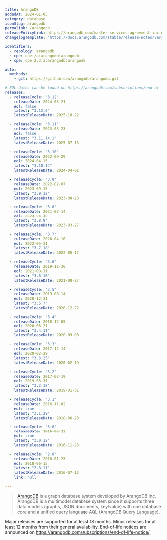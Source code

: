 ```yaml
---
title: ArangoDB
addedAt: 2024-01-05
category: database
iconSlug: arangodb
permalink: /arangodb
releasePolicyLink: https://arangodb.com/master-services-agreement-inc-may-2023-cs/#eolpolicy
changelogTemplate: "https://docs.arangodb.com/stable/release-notes/version-__RELEASE_CYCLE__/"

identifiers:
  - repology: arangodb
  - cpe: cpe:/a:arangodb:arangodb
  - cpe: cpe:2.3:a:arangodb:arangodb

auto:
  methods:
    - git: https://github.com/arangodb/arangodb.git

# EOL dates can be found on https://arangodb.com/subscriptions/end-of-life-notice/.
releases:
  - releaseCycle: "3.12"
    releaseDate: 2024-03-21
    eol: false
    latest: "3.12.6"
    latestReleaseDate: 2025-10-22

  - releaseCycle: "3.11"
    releaseDate: 2023-05-23
    eol: false
    latest: "3.11.14.1"
    latestReleaseDate: 2025-07-13

  - releaseCycle: "3.10"
    releaseDate: 2022-09-29
    eol: 2024-04-15
    latest: "3.10.14"
    latestReleaseDate: 2024-04-01

  - releaseCycle: "3.9"
    releaseDate: 2022-02-07
    eol: 2023-09-15
    latest: "3.9.12"
    latestReleaseDate: 2023-08-23

  - releaseCycle: "3.8"
    releaseDate: 2021-07-14
    eol: 2023-04-30
    latest: "3.8.9"
    latestReleaseDate: 2023-03-27

  - releaseCycle: "3.7"
    releaseDate: 2020-04-10
    eol: 2022-05-31
    latest: "3.7.18"
    latestReleaseDate: 2022-05-17

  - releaseCycle: "3.6"
    releaseDate: 2019-12-30
    eol: 2021-08-31
    latest: "3.6.16"
    latestReleaseDate: 2021-08-27

  - releaseCycle: "3.5"
    releaseDate: 2019-08-14
    eol: 2020-12-31
    latest: "3.5.7"
    latestReleaseDate: 2020-12-22

  - releaseCycle: "3.4"
    releaseDate: 2018-12-05
    eol: 2020-06-21
    latest: "3.4.11"
    latestReleaseDate: 2020-09-08

  - releaseCycle: "3.3"
    releaseDate: 2017-12-14
    eol: 2020-02-29
    latest: "3.3.25"
    latestReleaseDate: 2020-02-19

  - releaseCycle: "3.2"
    releaseDate: 2017-07-19
    eol: 2019-03-31
    latest: "3.2.18"
    latestReleaseDate: 2019-01-31

  - releaseCycle: "3.1"
    releaseDate: 2016-11-02
    eol: true
    latest: "3.1.29"
    latestReleaseDate: 2018-06-23

  - releaseCycle: "3.0"
    releaseDate: 2016-06-22
    eol: true
    latest: "3.0.12"
    latestReleaseDate: 2016-11-23

  - releaseCycle: "2.8"
    releaseDate: 2016-01-25
    eol: 2018-06-15
    latest: "2.8.11"
    latestReleaseDate: 2016-07-13
    link: null

---
```


> [ArangoDB](https://arangodb.com/) is a graph database system developed by ArangoDB Inc. ArangoDB
> is a multimodel database system since it supports three data models (graphs, JSON documents,
> key/value) with one database core and a unified query language AQL (ArangoDB Query Language).

Major releases are supported for at least 18 months. Minor releases for at least 12 months from
their general availability. End-of-life notices are announced on <https://arangodb.com/subscriptions/end-of-life-notice/>.
